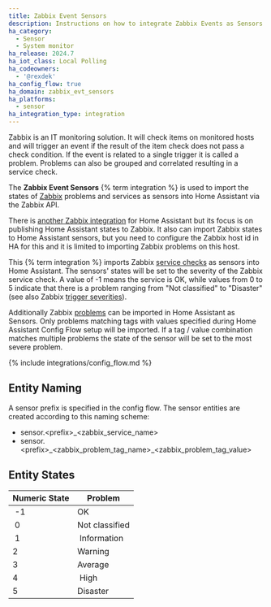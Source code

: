 ```yaml
---
title: Zabbix Event Sensors
description: Instructions on how to integrate Zabbix Events as Sensors into Home Assistant.
ha_category:
  - Sensor
  - System monitor
ha_release: 2024.7
ha_iot_class: Local Polling
ha_codeowners:
  - '@rexdek'
ha_config_flow: true
ha_domain: zabbix_evt_sensors
ha_platforms:
  - sensor
ha_integration_type: integration
---
```


Zabbix is an IT monitoring solution. It will check items on monitored hosts and will trigger an event if the result of the item check does not pass a check condition. If the event is related to a single trigger it is called a problem. Problems can also be grouped and correlated resulting in a service check.

The **Zabbix Event Sensors** {% term integration %} is used to import the states of [Zabbix](https://www.zabbix.com/) problems and services as sensors into Home Assistant via the Zabbix API.

There is [another Zabbix integration](/integrations/zabbix/) for Home Assistant but its focus is on publishing Home Assistant states to Zabbix. It also can import Zabbix states to Home Assistant sensors, but you need to configure the Zabbix host id in HA for this and it is limited to importing Zabbix problems on this host.

This {% term integration %} imports Zabbix [service checks](https://www.zabbix.com/documentation/current/en/manual/it_services/service_tree) as sensors into Home Assistant. The sensors' states will be set to the severity of the Zabbix service check. A value of -1 means the service is OK, while values from 0 to 5 indicate that there is a problem ranging from "Not classified" to "Disaster" (see also Zabbix [trigger severities](https://www.zabbix.com/documentation/current/en/manual/config/triggers/severity)).

Additionally Zabbix [problems](https://www.zabbix.com/documentation/7.0/en/manual/config/triggers) can be imported in Home Assistant as Sensors. Only problems matching tags with values specified during Home Assistant Config Flow setup will be imported. If a tag / value combination matches multiple problems the state of the sensor will be set to the most severe problem.

{% include integrations/config_flow.md %}

## Entity Naming
A sensor prefix is specified in the config flow. The sensor entities are created according to this naming scheme:

- sensor.\<prefix\>\_\<zabbix_service_name\>
- sensor.\<prefix\>\_\<zabbix_problem_tag_name\>\_\<zabbix_problem_tag_value\>

## Entity States
| Numeric State | Problem |
| ------------- | ------- |
| -1 | OK |
| 0 | Not classified |
| 1 | Information |
| 2 | Warning |
| 3 | Average |
| 4 | High |
| 5 | Disaster |
